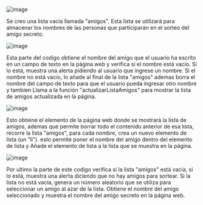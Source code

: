 ![image](https://github.com/user-attachments/assets/9338ec92-dfe6-40ee-a116-ce0d32404505)

Se creo una lista vacía llamada "amigos". Esta lista se utilizará para almacenar los nombres de las personas que participarán en el sorteo del amigo secreto.

![image](https://github.com/user-attachments/assets/911d2c22-ab0e-49f1-a97f-e31891ee6600)


Esta parte del codigo obtiene el nombre del amigo que el usuario ha escrito en un campo de texto en la página web y
verifica si el nombre está vacío. Si lo está, muestra una alerta pidiendo al usuario que ingrese un nombre.
Si el nombre no está vacío, lo añade al final de la lista "amigos" ademas borra el nombre del campo de texto
para que el usuario pueda ingresar otro nombre y tambien Llama a la función "actualizarListaAmigos" para
mostrar la lista de amigos actualizada en la página.

![image](https://github.com/user-attachments/assets/61d18d15-6db7-4744-abe1-59d1ddc05422)

Esto obtiene el elemento de la página web donde se mostrará la lista de amigos,
ademas que permite borrar todo el contenido anterior de esa lista,
recorre la lista "amigos", para cada nombre, crea un nuevo elemento de lista (un "li").
esto permite poner el nombre del amigo dentro del elemento de lista y
Añade el elemento de lista a la lista que se muestra en la página.

![image](https://github.com/user-attachments/assets/9277d005-490b-4b22-addc-3f99c3f8008f)

Por ultimo la parte de este codigo verifica si la lista "amigos" está vacía, si lo está,
muestra una alerta diciendo que no hay amigos para sortear. Si la lista no está vacía,
genera un número aleatorio que se utiliza para seleccionar un amigo al azar de la lista.
Obtiene el nombre del amigo seleccionado y muestra el nombre del amigo secreto en la página web.
